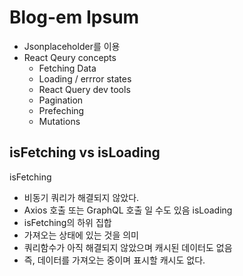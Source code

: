 # Blog-em Ipsum

- Jsonplaceholder를 이용
- React Qeury concepts
  - Fetching Data
  - Loading / errror states
  - React Query dev tools
  - Pagination
  - Prefeching
  - Mutations

## isFetching vs isLoading

isFetching

- 비동기 쿼리가 해결되지 않았다.
- Axios 호출 또는 GraphQL 호출 일 수도 있음
  isLoading
- isFetching의 하위 집합
- 가져오는 상태에 있는 것을 의미
- 쿼리함수가 아직 해결되지 않았으며 캐시된 데이터도 없음
- 즉, 데이터를 가져오는 중이며 표시할 캐시도 없다.
